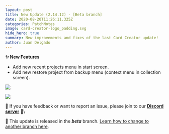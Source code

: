 ```yaml
---
layout: post
title: New Update (2.14.12) - [Beta branch]
date: 2020-08-20T11:26:11.325Z
categories: PatchNotes
image: card-creator-logo_padding.svg
hide_hero: true
summary: New improvements and fixes of the last Card Creator update!
author: Juan Delgado
---
```

**✨ New Features**

* Add new recent projects menu in start screen.
* Add new restore project from backup menu (context menu in collection screen).

![](https://steamcdn-a.akamaihd.net/steamcommunity/public/images/clans/28448748/6de55ce70e51852e6fe3dba324d6c84e935c304c.png)

![](https://steamcdn-a.akamaihd.net/steamcommunity/public/images/clans/28448748/82ba9eb2c41903ab39f00bb53e184ee3b7733fb5.png)

📌 If you have feedback or want to report an issue, please join to our **[Discord server](https://steamcommunity.com/linkfilter/?url=http://discord.gg/pixelatto)** 💬\

📌 This update is released in the ***beta*** branch. [Learn how to change to another branch here](https://steamcommunity.com/linkfilter/?url=https://steamcommunity.com/linkfilter/?url=https://steamcommunity.com/sharedfiles/filedetails/?id=1129108624).